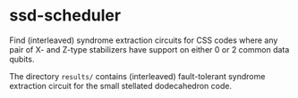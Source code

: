 # ssd-scheduler

Find (interleaved) syndrome extraction circuits for CSS codes where any pair of X- and Z-type stabilizers have support on either 0 or 2 common data qubits.

The directory `results/` contains (interleaved) fault-tolerant syndrome extraction circuit for the small stellated dodecahedron code.
